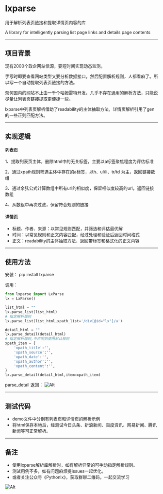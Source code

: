 # lxparse

用于解析列表页链接和提取详情页内容的库

A library for intelligently parsing list page links and details page contents

---

## 项目背景

现有2000个政企网站信源，要短时间实现动态监测。

手写时即要查看网站类型又要分析数据接口，然后配置解析规则，人都看麻了。所以写一个自动提取列表页链接的方法。

奈何国内的网站不止由一千个哈姆雷特开发，几乎不存在通用的解析方法，只能说尽量让列表页链接提取更便捷一些。

lxparse中列表页解析借助了readability的主体抽取方法，详情页解析引用了gen的一些正则匹配方法。

---

## 实现逻辑

#### 列表页

1、提取列表页主体，删除html中的无关标签，主要以a标签聚焦程度为评估标准

2、通过xpath规则筛选主体中存在的a标签，以h、ul/li、tr/td 为主，返回链接数组

3、通过余弦公式计算数组中所有url的相似度，保留相似度较高的url，返回链接数组

4、从数组中再次过滤，保留符合规则的链接

#### 详情页

- 标题、作者、来源：以常见规则匹配，并筛选和评估最优解
- 时间：以常见规则和正文内容匹配，经过处理和验证后返回时间格式
- 正文：readability的主体抽取方法，返回带标签和格式化的正文内容

 ---

## 使用方法
安装： pip install lxparse

调用：
```python
from lxparse import LxParse
lx = LxParse()

list_html = ""
lx.parse_list(list_html)
# 指定解析规则
lx.parse_list(list_html,xpath_list='/div[@id="lx"]/a')

detail_html = ""
lx.parse_detail(detail_html)
# 指定解析规则,不声明则使用默认规则
xpath_item = {
    'xpath_title':'',
    'xpath_source':'',
    'xpath_date':'',
    'xpath_author':'',
    'xpath_content':'',
}
lx.parse_detail(detail_html,item=xpath_item)
```

parse_detail 返回：
![Alt](./image/detail.png)


---

## 测试代码
- demo文件中分别有列表页和详情页的解析示例
- 将html保存本地后，经测试今日头条、新浪新闻、百度资讯、网易新闻、腾讯新闻等可正常解析。

---

## 备注
- 使用lxparse解析库解析时，如有解析异常的可手动指定解析规则。
- 测试用例不多，如有问题麻烦提issues一起优化。
- 或者关注公众号《Pythonlx》，获取群聊二维码，一起交流学习


![Alt](./image/wx.png)
